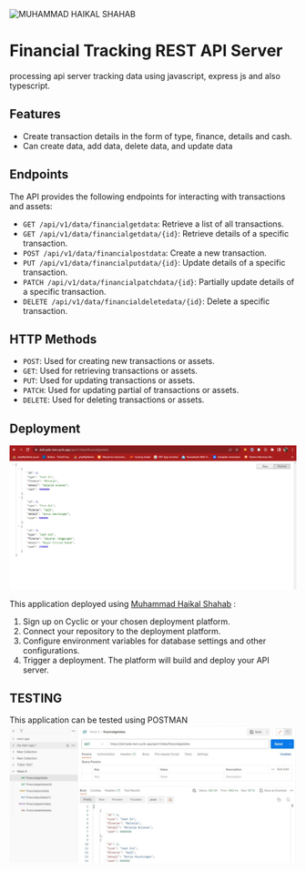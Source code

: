![MUHAMMAD HAIKAL SHAHAB]([https://github.com/RevoU-FSSE-2/week-8-resyanac/assets/135514670/a50bbcf0-fec7-4eaf-86f5-1ffc0840d738](https://github.com/haikalshahab93/week-8-haikalshahab93))


# Financial Tracking REST API Server

processing api server tracking data using javascript, express js and also typescript.

## Features

- Create transaction details in the form of type, finance, details and cash.
- Can create data, add data, delete data, and update data

## Endpoints

The API provides the following endpoints for interacting with transactions and assets:

- `GET /api/v1/data/financialgetdata`: Retrieve a list of all transactions.
- `GET /api/v1/data/financialgetdata/{id}`: Retrieve details of a specific transaction.
-  `POST /api/v1/data/financialpostdata`: Create a new transaction.
- `PUT /api/v1/data/financialputdata/{id}`: Update details of a specific transaction.
- `PATCH /api/v1/data/financialpatchdata/{id}`: Partially update details of a specific transaction.
- `DELETE /api/v1/data/financialdeletedata/{id}`: Delete a specific transaction.

## HTTP Methods

- `POST`: Used for creating new transactions or assets.
- `GET`: Used for retrieving transactions or assets.
- `PUT`: Used for updating transactions or assets.
- `PATCH`: Used for updating partial of transactions or assets.
- `DELETE`: Used for deleting transactions or assets.

## Deployment
![DEPLOYMENT](https://github.com/haikalshahab93/week-8-haikalshahab93/blob/main/image/1.png)

This application  deployed using [Muhammad Haikal Shahab](  
[https://dull-jade-tam.cyclic.app](https://dull-jade-tam.cyclic.app/)) :

1. Sign up on Cyclic or your chosen deployment platform.
2. Connect your repository to the deployment platform.
3. Configure environment variables for database settings and other configurations.
4. Trigger a deployment. The platform will build and deploy your API server.

## TESTING

This application can be tested using POSTMAN
![POSTMAN](https://github.com/haikalshahab93/week-8-haikalshahab93/blob/main/image/2.jpeg)

